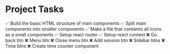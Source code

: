 # Project Tasks

✅ Build the basic HTML structure of main components
✅ Split main components into smaller components
✅ Make a file that containts all icons as a small components
✅ Setup react router
✅ Setup react context
❌ Go back btn
❌ Menu btn
❌ Close menu btn
❌ Add session btn
❌ Sidebar btns
❌ Time btns
❌ Create time counter component
